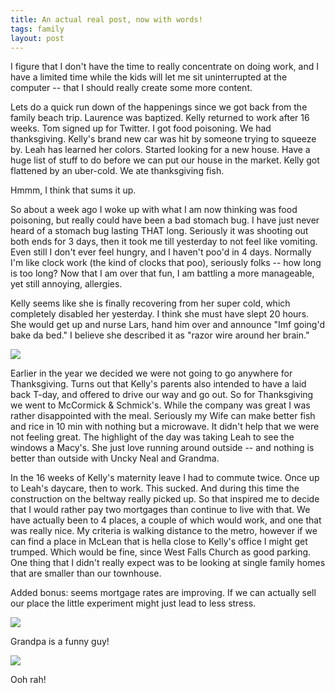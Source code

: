 ```yaml
---
title: An actual real post, now with words!
tags: family
layout: post
---
```

I figure that I don't have the time to really concentrate on doing work, and I have a limited time while the kids will let me sit uninterrupted at the computer -- that I should really create some more content.  



Lets do a quick run down of the happenings since we got back from the family beach trip. Laurence was baptized. Kelly returned to work after 16 weeks. Tom signed up for Twitter. I got food poisoning. We had thanksgiving. Kelly's brand new car was hit by someone trying to squeeze by. Leah has learned her colors. Started looking for a new house. Have a huge list of stuff to do before we can put our house in the market. Kelly got flattened by an uber-cold. We ate thanksgiving fish.



Hmmm, I think that sums it up.



So about a week ago I woke up with what I am now thinking was food poisoning, but really could have been a bad stomach bug.  I have just never heard of a stomach bug lasting THAT long.  Seriously it was shooting out both ends for 3 days, then it took me till yesterday to not feel like vomiting. Even still I don't ever feel hungry, and I haven't poo'd in 4 days.  Normally I'm like clock work (the kind of clocks that poo), seriously folks -- how long is too long? Now that I am over that fun, I am battling a more manageable, yet still annoying, allergies. 



Kelly seems like she is finally recovering from her super cold, which completely disabled her yesterday.  I think she must have slept 20 hours.  She would get up and nurse Lars, hand him over and announce "Imf going'd bake da bed." I believe she described it as "razor wire around her brain."



<img src="http://photos.fuzzymonk.com/blog/image/595/IMG_8226.JPG" class="picture" />



Earlier in the year we decided we were not going to go anywhere for Thanksgiving.  Turns out that Kelly's parents also intended to have a laid back T-day, and offered to drive our way and go out.  So for Thanksgiving we went to McCormick & Schmick's.  While the company was great I was rather disappointed with the meal. Seriously my Wife can make better fish and rice in 10 min with nothing but a microwave. It didn't help that we were not feeling great. The highlight of the day was taking Leah to see the windows a Macy's. She just love running around outside -- and nothing is better than outside with Uncky Neal and Grandma.



In the 16 weeks of Kelly's maternity leave I had to commute twice. Once up to Leah's daycare, then to work. This sucked. And during this time the construction on the beltway really picked up. So that inspired me to decide that I would rather pay two mortgages than continue to live with that. We have actually been to 4 places, a couple of which would work, and one that was really nice.  My criteria is walking distance to the metro, however if we can find a place in McLean that is hella close to Kelly's office I might get trumped.  Which would be fine, since West Falls Church as good parking. One thing that I didn't really expect was to be looking at single family homes that are smaller than our townhouse. 



Added bonus: seems mortgage rates are improving.  If we can actually sell our place the little experiment might just lead to less stress. 



<img src="http://photos.fuzzymonk.com/blog/image/595/IMG_8254.JPG" class="picture" />

Grandpa is a funny guy!



<img src="http://photos.fuzzymonk.com/blog/image/595/IMG_8176.JPG" class="picture" />

Ooh rah!
